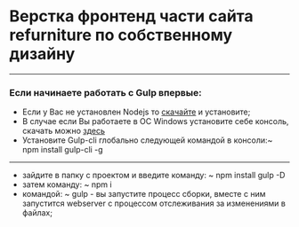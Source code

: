 # Верстка фронтенд части сайта refurniture по собственному дизайну

---

### Если начинаете работать с Gulp впервые:

- Если у Вас не установлен Nodejs то <a href="https://nodejs.org">скачайте</a> и установите;
- В случае если Вы работаете в ОС Windows установите себе консоль, скачать можно <a href="http://cmder.net/">здесь</a>
- Установите Gulp-cli глобально следующей командой в консоли:~ npm install gulp-cli -g

---

- зайдите в папку с проектом и введите команду: ~ npm install gulp -D
- затем команду: ~ npm i
- командой: ~ gulp - вы запустите процесс сборки, вместе с ним запустится webserver с процессом отслеживания за изменениями в файлах;
